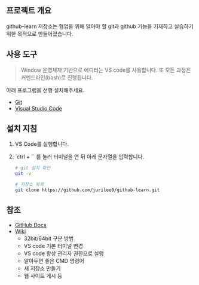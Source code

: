 ## 프로젝트 개요
github-learn 저장소는 협업을 위해 알아야 할 git과 github 기능을 기재하고 
실습하기 위한 목적으로 만들어졌습니다.

## 사용 도구
> Window 운영체제 기반으로 에디터는 VS code를 사용합니다. 또 모든 과정은 커멘드라인(bash)로 진행됩니다. 

아래 프로그램을 선행 설치해주세요.

- [Git](https://git-scm.com/) 
- [Visual Studio Code](https://code.visualstudio.com/)

## 설치 지침
1. VS Code를 실행합니다.
2. `ctrl + `` 를 눌러 터미널을 연 뒤 아래 문자열을 입력합니다.
    
    ```bash
    # git 설치 확인
    git -v

    # 저장소 복제
    git clone https://github.com/jurilee0/github-learn.git
    ```


## 참조
- [GitHub Docs](https://docs.github.com/ko)
- [Wiki](https://github.com/jurilee0/github-learn/issues/10)
    - 32bit/64bit 구분 방법
    - VS code 기본 터미널 변경
    - VS code 항상 관리자 권한으로 실행
    - 알아두면 좋은 CMD 명령어
    - 새 저장소 만들기
    - 웹 사이트 게시 등
